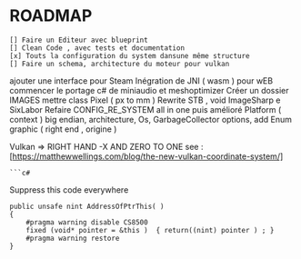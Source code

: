 # ROADMAP

    [] Faire un Editeur avec blueprint
    [] Clean Code , avec tests et documentation
    [x] Touts la configuration du system dansune même structure
    [] Faire un schema, architecture du moteur pour vulkan

ajouter une interface pour Steam
Inégration de JNI ( wasm ) pour wEB
commencer le portage c# de miniaudio et meshoptimizer
Créer un dossier IMAGES
    mettre class Pixel ( px to mm )
    Rewrite STB , void ImageSharp e SixLabor
Refaire CONFIG_RE_SYSTEM  all in one
    puis amélioré Platform ( context ) big endian, architecture, Os, GarbageCollector options, add Enum graphic ( right end , origine )

Vulkan => RIGHT HAND -X AND ZERO TO ONE
see : [https://matthewwellings.com/blog/the-new-vulkan-coordinate-system/]

    ```c#
Suppress this code everywhere

    public unsafe nint AddressOfPtrThis( )
    { 
        #pragma warning disable CS8500
        fixed (void* pointer = &this )  { return((nint) pointer ) ; }  
        #pragma warning restore
    }
